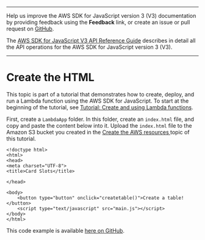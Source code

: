 --------

Help us improve the AWS SDK for JavaScript version 3 \(V3\) documentation by providing feedback using the **Feedback** link, or create an issue or pull request on [GitHub](https://github.com/awsdocs/aws-sdk-for-javascript-v3)\.

 The [AWS SDK for JavaScript V3 API Reference Guide](https://docs.aws.amazon.com/AWSJavaScriptSDK/v3/latest/index.html) describes in detail all the API operations for the AWS SDK for JavaScript version 3 \(V3\)\.

--------

# Create the HTML<a name="lambda-create-table-create-html"></a>

This topic is part of a tutorial that demonstrates how to create, deploy, and run a Lambda function using the AWS SDK for JavaScript\. To start at the beginning of the tutorial, see [Tutorial: Create and using Lambda functions](lambda-create-table-example.md)\.

First, create a `LambdaApp` folder\. In this folder, create an `index.html` file, and copy and paste the content below into it\. Upload the `index.html` file to the Amazon S3 bucket you created in the [Create the AWS resources ](lambda-create-table-provision-resources.md) topic of this tutorial\.

```
<!doctype html>
<html>
<head>
<meta charset="UTF-8">
<title>Card Slots</title>

</head>

<body>
    <button type="button" onclick="createtable()">Create a table!</button>
	<script type="text/javascript" src="main.js"></script>
</body>
</html>
```

This code example is available [here on GitHub](https://github.com/awsdocs/aws-doc-sdk-examples/blob/master/javascriptv3/example_code/lambda/lambda_create_function/src/LambdaApp/index.ts)\.